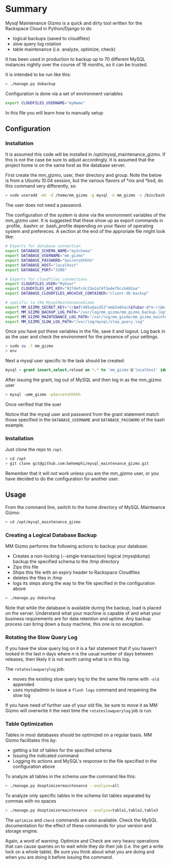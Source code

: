 # Summary

Mysql Maintenance Gizmo is a quick and dirty tool written for the Rackspace Cloud in Python/Django to do 
* logical backups (saved to cloudfiles)
* slow query log rotation
* table maintenance (i.e. analyze, optimize, check)

It has been used in production to backup up to 70 different MySQL instances nightly over the course of
18 months, so it can be trusted.  

It is intended to be run like this:

```bash
> ./manage.py dobackup
```

Configuration is done via a set of environment variables

```bash
export CLOUDFILES_USERNAME="myName"
```

In this file you will learn how to manually setup 

## Configuration

### Installation
It is assumed this code will be installed in /opt/mysql_maintenance_gizmo.  If this is not the case be 
sure to adjust accordingly.  It is assumed that the project home is on the same host as the database server.

First create the mm_gizmo, user, their directory and group.  Note the below is from a Ubuntu 10.04 session,
but the various flavors of *nix and *bsd, do this command very differently, so:

```bash
> sudo useradd -mU -d /home/mm_gizmo -g mysql -G mm_gizmo -s /bin/bash mm_gizmo
```

The user does not need a password.

The configuration of the system is done via the environment variables of the mm_gizmo user.  It is 
suggested that these show up as export commands in .profile, .bashrc or .bash_profile depending on
your flavor of operating system and prefereces.  A section at the end of the approriate file might 
look like:

```bash
# Exports for database connection
export DATABASE_SCHEMA_NAME="mySchema"
export DATABASE_USERNAME="mm_gizmo"
export DATABASE_PASSWORD="Secretshhhhh"
export DATABASE_HOST="localhost"
export DATABASE_PORT="3306"

# Exports for cloudfiles connections
export CLOUDFILES_USER="MyUser"
export CLOUDFILES_API_KEY="927defcdc23e2a74f3edef9ccb4b5aa"
export DATABASE_CLOUDFILES_ARCHIVE_CONTAINER="client-db-backup"

# specific to the MysqlMaintenanceGizmo
export MM_GIZMO_SECRET_KEY="(c$m7(405v@asd52^emb5o6hack$fubar-@*m-r)@m-hc0&mmm"
export MM_GIZMO_BACKUP_LOG_PATH="/var/log/mm_gizmo/mm_gizmo_backup.log"
export MM_GIZMO_MAINTENANCE_LOG_PATH="/var/log/mm_gizmo/mm_gizmo_maintenance.log"
export MM_GIZMO_SLOW_LOG_PATH="/var/log/mysql/slow_query.log"
```

Once you have put these variables in the file, save it and logout.  Log back in as the user and check the 
environment for the presence of your settings.

```bash
> sudo su -l mm_gizmo
> env
```

Next a mysql user specific to the task should be created:

```sql
mysql > grant insert,select,reload on *.* to 'mm_gizmo'@'localhost' identified by 'Secretshhhhh'
```

After issuing the grant, log out of MySQL and then log in as the mm_gizmo user

```bash
> mysql -umm_gizmo -pSecretshhhhh
```

Once verified that the suer 

Notice that the mysql user and password from the grant statement match those specified in the `DATABASE_USERNAME` 
and `DATABASE_PASSWORD` of the bash example.

### Installation
Just clone the repo to `/opt`.

```bash
> cd /opt
> git clone git@github.com:behemphi/mysql_maintenance_gizmo.git
```

Remember that it will _not_ work unless you are the mm_gizmo user, or you have decided to do the configuration 
for another user.

## Usage
From the command line, switch to the home directory of MySQL Mainteance Gizmo:

```bash
> cd /opt/mysql_maintenance_gizmo
```

### Creating a Logical Database Backup
MM Gizmo performs the following actions to backup your database:
* Creates a non-locking (--single-transaction) logical (mysqldump) backup the specified schema to the /tmp directory
* Zips this file
* Ships this file with an expiry header to Rackspace Cloudfiles
* deletes the files in /tmp
* logs its steps along the way to the file specified in the configuration above
 
```bash
> ./manage.py dobackup
```

Note that while the database is available during the backup, load is placed on the server.  Understand what your
machine is capable of and what your business requirements are for data retention and uptime.  Any backup process can 
bring down a busy machine, this one is no exception.

### Rotating the Slow Query Log
If you have the slow query log on it is a fair statement that if you haven't looked in the last _n_ days where _n_ is
the usual number of days between releases, then likely it is not worth caring what is in this log.  

The `rotateslowquerylog` job:
* moves the existing slow query log to the the same file name with `-old` appended
* uses mysqladmin to issue a `flush logs` command and reopening the slow log

If you have need of further use of your old file, be sure to move it as MM Gizmo will overwrite it the next time
the `rotateslowquerylog` job is run.

### Table Optimization
Tables in most databases should be optimized on a regular basis. MM Gizmo facilitates this by:
* getting a list of tables for the specified schema
* Issuing the indicated command 
* Logging its actions and MySQL's response to the file specified in the configuration above

To analyze all tables in the schema use the command like this:
```bash
> ./manage.py dooptimizermaintenance --analyze=all
```
To analyze only specific tables in the schema list tables separated by commas with no spaces
```bash
> ./manage.py dooptimizermaintenance --analyze=table1,table2,table3
```

The `optimize` and `check` commands are also available.  Check the MySQL documentation for the effect of
these commands for your version and storage engine.  

Again, a word of warning.  Optimize and Check are _very_ heavy operations that can cause queries on to 
wait while they do their job (i.e. the get a write lock on a whole table).  Be sure you think about what 
you are doing and when you are doing it before issuing the command.


